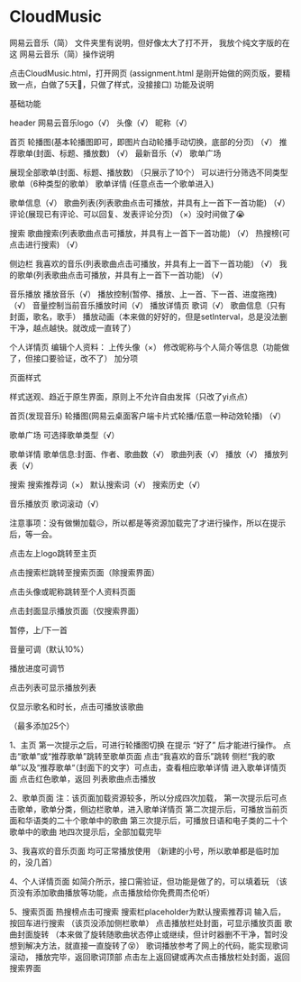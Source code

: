 # CloudMusic
网易云音乐（简）
文件夹里有说明，但好像太大了打不开，
我放个纯文字版的在这
网易云音乐（简）操作说明

 
点击CloudMusic.html，打开网页
(assignment.html 是刚开始做的网页版，要精致一点，白做了5天🤡，只做了样式，没接接口)
功能及说明

基础功能

header
网易云音乐logo（√）
头像（√）
昵称（√）

首页
轮播图(基本轮播图即可，即图片白动轮播手动切换，底部的分页) （√）
推荐歌单(封面、标题、播放数) （√）
最新音乐（√）
歌单广场

展现全部歌单(封面、标题、播放数) （只展示了10个）
可以进行分筛选不同类型歌单（6种类型的歌单）
歌单详情 (任意点击一个歌单进入)

歌单信息（√）
歌曲列表(列表歌曲点击可播放，并具有上一首下一首功能) （√）
评论(展现已有评论、可以回复、发表评论分页) （×）没时间做了😭

搜索
歌曲搜索(列表歌曲点击可播放，并具有上一首下一首功能) （√）
热搜榜(可点击进行搜索) （√）

侧边栏
我喜欢的音乐(列表歌曲点击可播放，并具有上一首下一首功能) （√）
我的歌单(列表歌曲点击可播放，并具有上一首下一首功能) （√）

音乐播放
播放音乐（√）
播放控制(暂停、播放、上一首、下一首、进度拖拽) （√）
音量控制当前音乐播放时间（√）
播放详情页
歌词（√）
歌曲信息（只有封面，歌名，歌手）
播放动画（本来做的好好的，但是setInterval，总是没法删干净，越点越快。就改成一直转了）

个人详情页
编辑个人资料：
上传头像（×）
修改昵称与个人简介等信息（功能做了，但接口要验证，改不了）
加分项

页面样式

样式送观、趋近于原生界面，原则上不允许自由发挥（只改了yi点点）

首页(发现音乐)
轮播图(网易云桌面客户端卡片式轮播/伍意一种动效轮播) （√）

歌单广场
可选择歌单类型（√）

歌单详情
歌单信息:封面、作者、歌曲数（√）
歌曲列表（√）
播放（√）
播放列表（√）

搜索
搜索推荐词（×）
默认搜索词（√）
搜索历史（√）

音乐播放页
歌词滚动（√）

注意事项：没有做懒加载😥，所以都是等资源加载完了才进行操作，所以在提示后，等一会。

点击左上logo跳转至主页

点击搜索栏跳转至搜索页面（除搜索界面）

点击头像或昵称跳转至个人资料页面

点击封面显示播放页面（仅搜索界面）

暂停，上/下一首

音量可调（默认10%）

播放进度可调节

点击列表可显示播放列表

仅显示歌名和时长，点击可播放该歌曲

（最多添加25个）

1、主页
第一次提示之后，可进行轮播图切换
在提示 “好了” 后才能进行操作。
点击“歌单”或“推荐歌单”跳转至歌单页面
点击“我喜欢的音乐”跳转
侧栏“我的歌单”以及“推荐歌单“（封面下的文字）可点击，查看相应歌单详情
进入歌单详情页面
点击红色歌单，返回
列表歌曲点击播放

2、歌单页面
注：该页面加载资源较多，所以分成四次加载，
第一次提示后可点击歌单，歌单分类，侧边栏歌单，进入歌单详情页
第二次提示后，可播放当前页面和华语类的二十个歌单中的歌曲
第三次提示后，可播放日语和电子类的二十个歌单中的歌曲
地四次提示后，全部加载完毕

3、我喜欢的音乐页面
均可正常播放使用
（新建的小号，所以歌单都是临时加的，没几首）

4、个人详情页面
如简介所示，接口需验证，但功能是做了的，可以填着玩
（该页没有添加歌曲播放等功能，点击播放给你免费周杰伦听）
 
5、搜索页面
热搜榜点击可搜索
搜索栏placeholder为默认搜索推荐词
输入后，按回车进行搜索
（该页没添加侧栏歌单）
点击播放栏处封面，可显示播放页面
歌曲封面旋转
（本来做了旋转随歌曲状态停止或继续，但计时器删不干净，暂时没想到解决方法，就直接一直旋转了😵）
歌词播放参考了网上的代码，能实现歌词滚动，
播放完毕，返回歌词顶部
点击左上返回键或再次点击播放栏处封面，返回搜索界面
 

